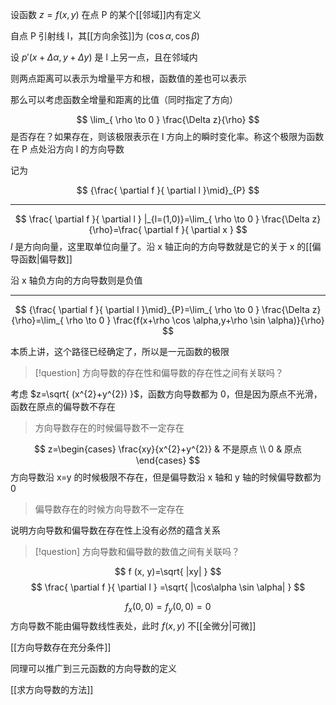 设函数 $z=f(x,y)$ 在点 P 的某个[[邻域]]内有定义

自点 P 引射线 l，其[[方向余弦]]为 $(\cos \alpha,\cos \beta)$

设 $p'(x+\Delta \alpha ,y+\Delta y)$ 是 l 上另一点，且在邻域内

则两点距离可以表示为增量平方和根，函数值的差也可以表示

那么可以考虑函数全增量和距离的比值（同时指定了方向）

$$
\lim_{ \rho \to 0 } \frac{\Delta z}{\rho}
$$
是否存在？如果存在，则该极限表示在 l 方向上的瞬时变化率。称这个极限为函数在 P 点处沿方向 l 的方向导数

记为

$$
{\frac{ \partial f }{ \partial l }\mid}_{P}
$$

---

$$
\frac{ \partial f }{ \partial l } |_{l=(1,0)}=\lim_{ \rho \to 0 } \frac{\Delta z}{\rho}=\frac{ \partial f }{ \partial x }
$$
$l$ 是方向向量，这里取单位向量了。沿 x 轴正向的方向导数就是它的关于 x 的[[偏导函数|偏导数]]

沿 x 轴负方向的方向导数则是负值

---

$$
{\frac{ \partial f }{ \partial l }\mid}_{P}=\lim_{ \rho \to 0 } \frac{\Delta z}{\rho}=\lim_{ \rho \to 0 } \frac{f(x+\rho \cos \alpha,y+\rho \sin \alpha)}{\rho}
$$

本质上讲，这个路径已经确定了，所以是一元函数的极限



> [!question]
> 方向导数的存在性和偏导数的存在性之间有关联吗？

考虑 $z=\sqrt{ (x^{2}+y^{2}) }$，函数方向导数都为 0，但是因为原点不光滑，函数在原点的偏导数不存在


>方向导数存在的时候偏导数不一定存在


$$
z=\begin{cases}
\frac{xy}{x^{2}+y^{2}} & 不是原点 \\
0 & 原点
\end{cases}
$$
方向导数沿 x=y 的时候极限不存在，但是偏导数沿 x 轴和 y 轴的时候偏导数都为 0

>偏导数存在的时候方向导数不一定存在

说明方向导数和偏导数在存在性上没有必然的蕴含关系


> [!question]
> 方向导数和偏导数的数值之间有关联吗？

$$
f (x, y)=\sqrt{ |xy| }
$$
$$
\frac{ \partial f }{ \partial l } =\sqrt{ |\cos\alpha \sin \alpha| }
$$

$$
f_{x}(0,0)=f_{y}(0,0)=0
$$
方向导数不能由偏导数线性表处，此时 $f(x,y)$ 不[[全微分|可微]]


[[方向导数存在充分条件]]

同理可以推广到三元函数的方向导数的定义


[[求方向导数的方法]]


